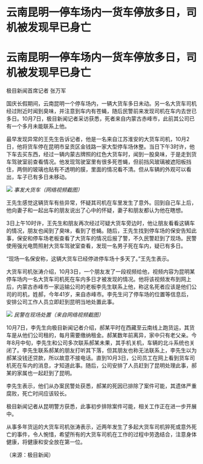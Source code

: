 # 云南昆明一停车场内一货车停放多日，司机被发现早已身亡

# 云南昆明一停车场内一货车停放多日，司机被发现早已身亡

极目新闻首席记者 张万军

国庆长假期间，云南昆明一个停车场内，一辆大货车多日未动。另一名大货车司机经过附近时闻到臭味，并注意到车内有苍蝇，随后民警前来发现司机在车内去世已多日。10月7日，极目新闻记者采访获悉，死者来自内蒙古赤峰市，此前其公司已有一个多月未能联系上他。

最早发现异常的王先生告诉记者，他是一名来自江苏淮安的大货车司机，10月2日，他将货车停在昆明市呈贡区金钱路一家大型停车场休整。当日下午3时许，他下车去买东西，经过一辆内蒙古牌照的红色大货车时，闻到一股臭味，于是走到货车驾驶室前查看情况。他发现驾驶室里有很多死苍蝇，但前挡风玻璃被遮阳板挡住，两侧的玻璃也贴有不透明的膜，里面的情况看不清。但从车辆的外观可以看出，车子已有多日未移动。

![](https://inews.gtimg.com/om_bt/OooXRAM3fIJ7sIb6djaD2t43HxPqNnAzaClVRcqcm848sAA/1000)
_事发大货车（网络视频截图）_

王先生感觉这辆货车有些异常，怀疑其司机在车里发生了意外。回到自己车上后，他向妻子和一起出车的朋友说出了心中的怀疑，妻子和朋友都认为他在瞎想。

3日上午10时许，王先生和朋友再次经过可疑大货车旁边时，他让朋友看看这辆车的情况，朋友也闻到了臭味，看到了苍蝇。随后，王先生找到停车场的保安告知此事，保安和停车场老板查看了大货车的情况后报了警，不久民警赶到了现场。民警使用强光电筒照射大货车驾驶室查看，发现一名男子死在车内，疑已有多日。

“现场一名保安称，这辆大货车已经停进停车场十多天了。”王先生表示。

大货车司机张涛介绍，10月3日，一个朋友发了一段视频给他，视频内容为昆明某停车场内一名大货车司机死在车内多日才被发现的情况。他将该视频发布到网上后，内蒙古赤峰市一家运输公司的老板李先生联系上他，称这名死者应该是他们公司的司机，姓郝，今年41岁，来自赤峰市。李先生问了停车场的位置等信息后，安排公司工作人员立即赶到昆明当地处置此事。

![](https://inews.gtimg.com/om_bt/O9GzbtgcaZ82YCBIC26rdAsqUeWOzzKjQ0jWwc-N8eW34AA/1000)
_民警在现场处置（来自网络视频截图）_

10月7日，李先生向极目新闻记者介绍，郝某平时在西藏至云南线上跑货运，其货车是从他们公司租的，每月需要缴纳租金。郝某数年前离异，家中只有老父亲。今年8月中旬，李先生和公司多次联系郝某未果，其手机关机，车辆的北斗系统也关闭了。李先生联系郝某的朋友打听其下落，但其朋友也称无法联系上，李先生以为郝某没钱还贷款，所以故意不接电话。直到10月3日，公司员工在网上看到货车司机死在车内的消息，才知道此事。随后，公司安排了人员赶到了昆明处理此事，郝某的家属也一起赶到了昆明。

李先生表示，他们从办案民警处获悉，郝某的死因已排除了案件可能，其遗体严重腐败，死亡时间应该较长。

极目新闻记者从昆明警方获悉，此事初步排除案件可能，相关工作正在进一步开展中。

从事多年货运的大货车司机张涛表示，近两年发生了多起大货车司机猝死或意外死亡的事件，令人惋惜，希望所有的大货车司机在工作的过程中劳逸结合，注意身体健康，将健康和安全放在第一位。

（来源：极目新闻）

